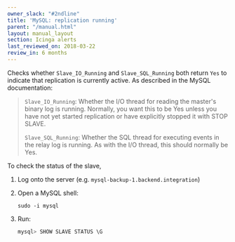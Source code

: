 ```yaml
---
owner_slack: "#2ndline"
title: 'MySQL: replication running'
parent: "/manual.html"
layout: manual_layout
section: Icinga alerts
last_reviewed_on: 2018-03-22
review_in: 6 months
---
```


Checks whether `Slave_IO_Running` and `Slave_SQL_Running` both return
`Yes` to indicate that replication is currently active. As described in
the MySQL documentation:

> `Slave_IO_Running`: Whether the I/O thread for reading the master's
> binary log is running. Normally, you want this to be Yes unless you
> have not yet started replication or have explicitly stopped it with
> STOP SLAVE.
>
> `Slave_SQL_Running`: Whether the SQL thread for executing events in
> the relay log is running. As with the I/O thread, this should normally
> be Yes.

To check the status of the slave,

1. Log onto the server (e.g. `mysql-backup-1.backend.integration`)
2. Open a MySQL shell:

    ```
    sudo -i mysql
    ```

3. Run:

    ```sql
    mysql> SHOW SLAVE STATUS \G
    ```
